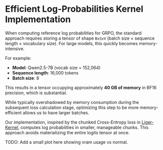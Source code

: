 # Efficient Log-Probabilities Kernel Implementation

When computing reference log probabilities for GRPO, the standard approach requires storing a tensor of shape `BxSxV` (batch size × sequence length × vocabulary size). For large models, this quickly becomes memory-intensive.

For example:

* **Model**: Qwen2.5-7B (vocab size = 152,064)
* **Sequence length**: 16,000 tokens
* **Batch size**: 8

This results in a tensor occupying approximately **40 GB of memory** in BF16 precision, which is substantial.

While typically overshadowed by memory consumption during the subsequent loss calculation stage, optimizing this step to be more memory-efficient allows us to have larger batches.

Our implementation, inspired by the chunked Cross-Entropy loss in [Liger-Kernel](https://github.com/linkedin/Liger-Kernel), computes log probabilities in smaller, manageable chunks. This approach avoids materializing the entire logits tensor at once.


TODO: Add a small plot here showing vram usage vs normal.